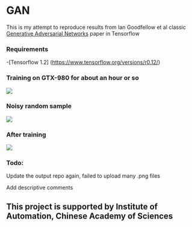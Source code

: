 # GAN
This is my attempt to reproduce results from Ian Goodfellow et al classic [Generative Adversarial Networks](https://arxiv.org/abs/1406.2661) paper in Tensorflow


### Requirements

-[Tensorflow 1.2] (https://www.tensorflow.org/versions/r0.12/)



### Training on GTX-980 for about an hour or so

<img src="https://github.com/leakyrelu/GAN/blob/master/training1.jpg"/> <br/>

### Noisy random sample

<img src = "https://github.com/leakyrelu/GAN/blob/master/GAN%20output/random_sample0.jpg"/> <br/>

### After training

<img src = "https://github.com/leakyrelu/GAN/blob/master/GAN%20output/sample499.jpg"/> <br/>

### Todo:

Update the output repo again, failed to upload many .png files

Add descriptive comments

## This project is supported by Institute of Automation, Chinese Academy of Sciences
